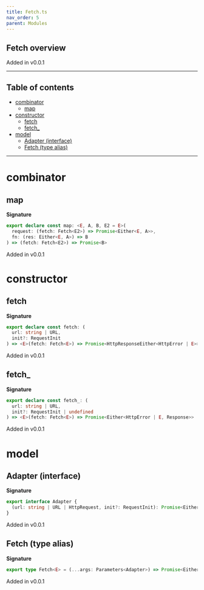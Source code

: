 ```yaml
---
title: Fetch.ts
nav_order: 5
parent: Modules
---
```


## Fetch overview

Added in v0.0.1

---

<h2 class="text-delta">Table of contents</h2>

- [combinator](#combinator)
  - [map](#map)
- [constructor](#constructor)
  - [fetch](#fetch)
  - [fetch\_](#fetch_)
- [model](#model)
  - [Adapter (interface)](#adapter-interface)
  - [Fetch (type alias)](#fetch-type-alias)

---

# combinator

## map

**Signature**

```ts
export declare const map: <E, A, B, E2 = E>(
  request: (fetch: Fetch<E2>) => Promise<Either<E, A>>,
  fn: (res: Either<E, A>) => B
) => (fetch: Fetch<E2>) => Promise<B>
```

Added in v0.0.1

# constructor

## fetch

**Signature**

```ts
export declare const fetch: (
  url: string | URL,
  init?: RequestInit
) => <E>(fetch: Fetch<E>) => Promise<HttpResponseEither<HttpError | E>>
```

Added in v0.0.1

## fetch\_

**Signature**

```ts
export declare const fetch_: (
  url: string | URL,
  init?: RequestInit | undefined
) => <E>(fetch: Fetch<E>) => Promise<Either<HttpError | E, Response>>
```

Added in v0.0.1

# model

## Adapter (interface)

**Signature**

```ts
export interface Adapter {
  (url: string | URL | HttpRequest, init?: RequestInit): Promise<Either<HttpError, Response>>
}
```

Added in v0.0.1

## Fetch (type alias)

**Signature**

```ts
export type Fetch<E> = (...args: Parameters<Adapter>) => Promise<Either<E | HttpError, Response>>
```

Added in v0.0.1
